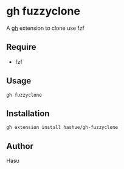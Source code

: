 # gh fuzzyclone

A [gh](https://github.com/cli/cli) extension to clone use fzf

## Require
- fzf
## Usage
```
gh fuzzyclone
```

## Installation
```
gh extension install hashue/gh-fuzzyclone
```

## Author
Hasu
